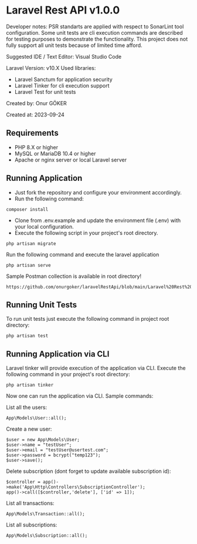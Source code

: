 # Laravel Rest API v1.0.0

Developer notes: 
PSR standarts are applied with respect to SonarLint tool configuration.
Some unit tests are cli execution commands are described for testing purposes to demonstrate the functionality.
This project does not fully support all unit tests because of limited time afford.

Suggested IDE / Text Editor: Visual Studio Code

Laravel Version: v10.X
Used libraries:
- Laravel Sanctum for application security
- Laravel Tinker for cli execution support
- Laravel Test for unit tests

Created by: Onur GÖKER

Created at: 2023-09-24

## Requirements

- PHP 8.X or higher
- MySQL or MariaDB 10.4 or higher
- Apache or nginx server or local Laravel server
## Running Application

- Just fork the repository and configure your environment accordingly.
- Run the following command: 

~~~
composer install
~~~

- Clone from .env.example and update the environment file (.env) with your local configuration.
- Execute the following script in your project's root directory.

~~~
php artisan migrate
~~~

Run the following command and execute the laravel application

~~~
php artisan serve
~~~

Sample Postman collection is available in root directory!
~~~
https://github.com/onurgoker/laravelRestApi/blob/main/Laravel%20Rest%20API.postman_collection.json
~~~

## Running Unit Tests

To run unit tests just execute the following command in project root directory:

~~~
php artisan test
~~~

## Running Application via CLI

Laravel tinker will provide execution of the application via CLI. Execute the following command in your project's root directory:

~~~
php artisan tinker
~~~

Now one can run the application via CLI. Sample commands:

List all the users:

~~~
App\Models\User::all();
~~~

Create a new user:

~~~
$user = new App\Models\User;
$user->name = "testUser";
$user->email = "testUser@usertest.com";
$user->password = bcrypt("temp123");
$user->save();
~~~

Delete subscription (dont forget to update available subscription id):

~~~
$controller = app()->make('App\Http\Controllers\SubscriptionController');
app()->call([$controller,'delete'], ['id' => 1]);
~~~

List all transactions:

~~~
App\Models\Transaction::all();
~~~

List all subscriptions:

~~~
App\Models\Subscription::all();
~~~
